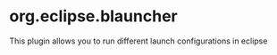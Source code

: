 org.eclipse.blauncher
=====================
This plugin allows you to run different launch configurations in eclipse
